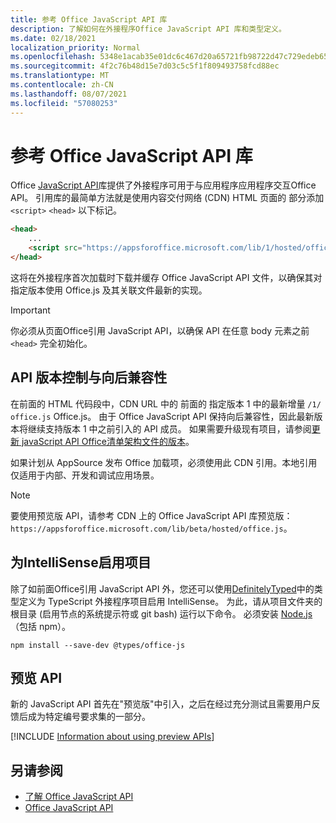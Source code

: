 ```yaml
---
title: 参考 Office JavaScript API 库
description: 了解如何在外接程序Office JavaScript API 库和类型定义。
ms.date: 02/18/2021
localization_priority: Normal
ms.openlocfilehash: 5348e1acab35e01dc6c467d20a65721fb98722d47c729edeb65a2efe4a8c45f8
ms.sourcegitcommit: 4f2c76b48d15e7d03c5c5f1f809493758fcd88ec
ms.translationtype: MT
ms.contentlocale: zh-CN
ms.lasthandoff: 08/07/2021
ms.locfileid: "57080253"
---
```

# <a name="referencing-the-office-javascript-api-library"></a>参考 Office JavaScript API 库

Office [JavaScript API](../reference/javascript-api-for-office.md)库提供了外接程序可用于与应用程序应用程序交互Office API。 引用库的最简单方法就是使用内容交付网络 (CDN) HTML 页面的 部分添加 `<script>` `<head>` 以下标记。

```html
<head>
    ...
    <script src="https://appsforoffice.microsoft.com/lib/1/hosted/office.js" type="text/javascript"></script>
</head>
```

这将在外接程序首次加载时下载并缓存 Office JavaScript API 文件，以确保其对指定版本使用 Office.js 及其关联文件最新的实现。

> [!IMPORTANT]
> 你必须从页面Office引用 JavaScript API，以确保 API 在任意 body 元素之前 `<head>` 完全初始化。

## <a name="api-versioning-and-backward-compatibility"></a>API 版本控制与向后兼容性

在前面的 HTML 代码段中，CDN URL 中的 前面的 指定版本 1 中的最新增量 `/1/` `office.js` Office.js。 由于 Office JavaScript API 保持向后兼容性，因此最新版本将继续支持版本 1 中之前引入的 API 成员。 如果需要升级现有项目，请参阅[更新 javaScript API Office清单架构文件的版本](update-your-javascript-api-for-office-and-manifest-schema-version.md)。 

如果计划从 AppSource 发布 Office 加载项，必须使用此 CDN 引用。本地引用仅适用于内部、开发和调试应用场景。

> [!NOTE]
> 要使用预览版 API，请参考 CDN 上的 Office JavaScript API 库预览版：`https://appsforoffice.microsoft.com/lib/beta/hosted/office.js`。

## <a name="enabling-intellisense-for-a-typescript-project"></a>为IntelliSense启用项目

除了如前面Office引用 JavaScript API 外，您还可以使用[DefinitelyTyped](https://github.com/DefinitelyTyped/DefinitelyTyped/tree/master/types/office-js)中的类型定义为 TypeScript 外接程序项目启用 IntelliSense。 为此，请从项目文件夹的根目录 (启用节点的系统提示符或 git bash) 运行以下命令。 必须安装 [Node.js](https://nodejs.org)（包括 npm）。

```command&nbsp;line
npm install --save-dev @types/office-js
```

## <a name="preview-apis"></a>预览 API

新的 JavaScript API 首先在"预览版"中引入，之后在经过充分测试且需要用户反馈后成为特定编号要求集的一部分。

[!INCLUDE [Information about using preview APIs](../includes/using-preview-apis-host.md)]

## <a name="see-also"></a>另请参阅

- [了解 Office JavaScript API](understanding-the-javascript-api-for-office.md)
- [Office JavaScript API](../reference/javascript-api-for-office.md)
